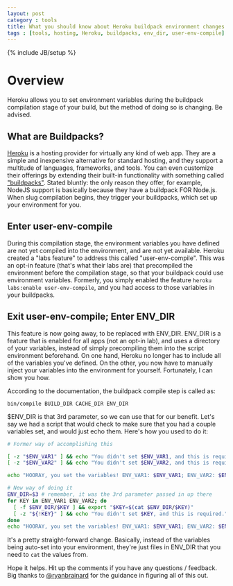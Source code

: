 ```yaml
---
layout: post
category : tools
title: What you should know about Heroku buildpack environment changes
tags : [tools, hosting, Heroku, buildpacks, env_dir, user-env-compile]
---
```

{% include JB/setup %}

# Overview
Heroku allows you to set environment variables during the buildpack compilation
stage of your build, but the method of doing so is changing. Be advised.

<!--more-->

## What are Buildpacks?

[Heroku](https://heroku.com) is a hosting provider for virtually any kind of web app.
They are a simple and inexpensive alternative for standard hosting, and they support
a multitude of languages, frameworks, and tools. You can even customize their offerings
by extending their built-in functionality with something called ["buildpacks"](https://devcenter.heroku.com/articles/buildpacks).
Stated bluntly: the only reason they offer, for example, NodeJS support is basically
because they have a buildpack FOR Node.js. When slug compilation begins, they trigger
your buildpacks, which set up your environment for you.


## Enter user-env-compile
During this compilation stage, the environment variables you have defined are not
yet compiled into the environment, and are not yet available. Heroku created a
"labs feature" to address this called "user-env-compile". This was an opt-in feature
(that's what their labs are) that precompiled the environment before the compilation
stage, so that your buildpack could use environment variables. Formerly, you simply
enabled the feature `heroku labs:enable user-env-compile`, and you had access to
those variables in your buildpacks.

## Exit user-env-compile; Enter ENV_DIR
This feature is now going away, to be replaced with ENV_DIR. ENV_DIR is a feature
that is enabled for all apps (not an opt-in lab), and uses a directory of your
variables, instead of simply precompiling them into the script environment beforehand.
On one hand, Heroku no longer has to include all of the variables you've defined.
On the other, you now have to manually inject your variables into the environment
for yourself. Fortunately, I can show you how.

According to the documentation, the buildpack compile step is called as:
```
bin/compile BUILD_DIR CACHE_DIR ENV_DIR
```
$ENV_DIR is that 3rd parameter, so we can use that for our benefit. Let's say we
had a script that would check to make sure that you had a couple variables set,
and would just echo them. Here's how you used to do it:
```bash
# Former way of accomplishing this

[ -z "$ENV_VAR1" ] && echo "You didn't set $ENV_VAR1, and this is required." && exit 1
[ -z "$ENV_VAR2" ] && echo "You didn't set $ENV_VAR2, and this is required." && exit 1

echo "HOORAY, you set the variables! ENV_VAR1: $ENV_VAR1; ENV_VAR2: $ENV_VAR2."
```

```bash
# New way of doing it
ENV_DIR=$3 # remember, it was the 3rd parameter passed in up there
for KEY in ENV_VAR1 ENV_VAR2; do
  [ -f $ENV_DIR/$KEY ] && export "$KEY=$(cat $ENV_DIR/$KEY)"
  [ -z "${!KEY}" ] && echo "You didn't set $KEY, and this is required." && exit 1
done
echo "HOORAY, you set the variables! ENV_VAR1: $ENV_VAR1; ENV_VAR2: $ENV_VAR2."
```

It's a pretty straight-forward change. Basically, instead of the variables being
auto-set into your environment, they're just files in ENV_DIR that you need to
`cat` the values from.

Hope it helps. Hit up the comments if you have any questions / feedback. Big
thanks to [@ryanbrainard](https://twitter.com/ryanbrainard) for the guidance
in figuring all of this out.
